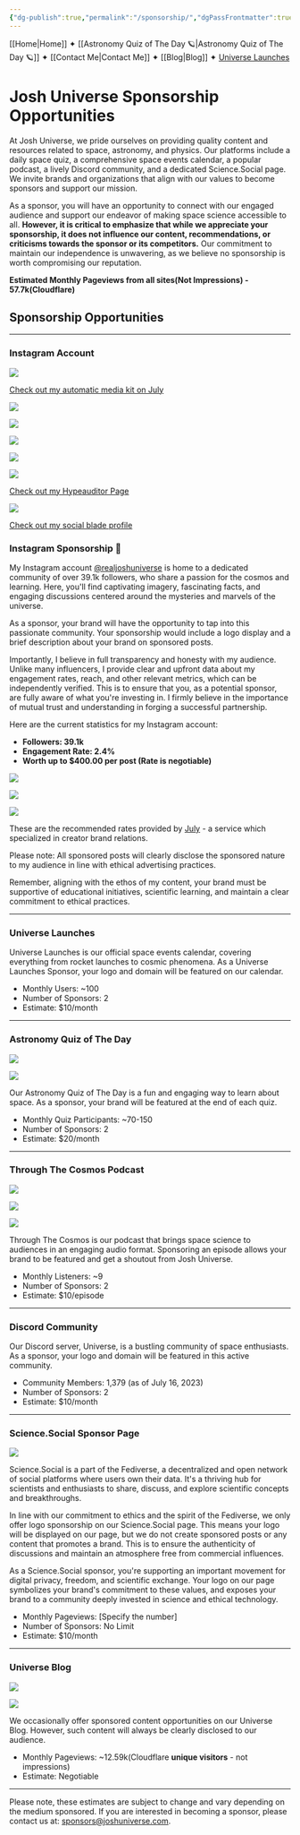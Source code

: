 ```yaml
---
{"dg-publish":true,"permalink":"/sponsorship/","dgPassFrontmatter":true,"noteIcon":"","created":"","updated":""}
---
```




<div class="transclusion internal-embed is-loaded"><div class="markdown-embed">



[[Home\|Home]] ✦ [[Astronomy Quiz of The Day 🪐\|Astronomy Quiz of The Day 🪐]] ✦ [[Contact Me\|Contact Me]] ✦ [[Blog\|Blog]] ✦ [Universe Launches](https://stardashusa.com/)


</div></div>

# Josh Universe Sponsorship Opportunities

At Josh Universe, we pride ourselves on providing quality content and resources related to space, astronomy, and physics. Our platforms include a daily space quiz, a comprehensive space events calendar, a popular podcast, a lively Discord community, and a dedicated Science.Social page. We invite brands and organizations that align with our values to become sponsors and support our mission.

As a sponsor, you will have an opportunity to connect with our engaged audience and support our endeavor of making space science accessible to all. **However, it is critical to emphasize that while we appreciate your sponsorship, it does not influence our content, recommendations, or criticisms towards the sponsor or its competitors.** Our commitment to maintain our independence is unwavering, as we believe no sponsorship is worth compromising our reputation.

**Estimated Monthly Pageviews from all sites(Not Impressions) - 57.7k(Cloudflare)**

## Sponsorship Opportunities

---

### Instagram Account

![](https://joshuahabka.com/content/images/2023/07/mediakidpreview.png)

[Check out my automatic media kit on July](https://july.bio/universe?ref=joshuahabka.com)

![](https://joshuahabka.com/content/images/2023/07/fddfdf.jpg)

![](https://joshuahabka.com/content/images/2023/07/fdfdfd.jpg)

![](https://joshuahabka.com/content/images/2023/07/ddd.jpg)

![](https://joshuahabka.com/content/images/2023/07/056fc023af51edd3e9a448f0d4cb1a9402.jpg)

![](https://joshuahabka.com/content/images/2023/07/056fc023af51e3e9a448f0d4cb1a9402.jpg)

[Check out my Hypeauditor Page](https://hypeauditor.com/instagram/realjoshuniverse/?from=suggester&ref=joshuahabka.com)

![](https://joshuahabka.com/content/images/2023/07/socialbladepreview-1.png)

[Check out my social blade profile](https://socialblade.com/instagram/user/realjoshuniverse?ref=joshuahabka.com)

### Instagram Sponsorship 📸

My Instagram account [@realjoshuniverse](https://www.instagram.com/realjoshuniverse?ref=joshuahabka.com) is home to a dedicated community of over 39.1k followers, who share a passion for the cosmos and learning. Here, you'll find captivating imagery, fascinating facts, and engaging discussions centered around the mysteries and marvels of the universe.

As a sponsor, your brand will have the opportunity to tap into this passionate community. Your sponsorship would include a logo display and a brief description about your brand on sponsored posts.

Importantly, I believe in full transparency and honesty with my audience. Unlike many influencers, I provide clear and upfront data about my engagement rates, reach, and other relevant metrics, which can be independently verified. This is to ensure that you, as a potential sponsor, are fully aware of what you're investing in. I firmly believe in the importance of mutual trust and understanding in forging a successful partnership.

Here are the current statistics for my Instagram account:

- **Followers: 39.1k**
- **Engagement Rate: 2.4%**
- **Worth up to $400.00 per post (Rate is negotiable)**

![](https://joshuahabka.com/content/images/2023/07/reelrate.png)

![](https://joshuahabka.com/content/images/2023/07/storyrate.png)

![](https://joshuahabka.com/content/images/2023/07/ratephotopost.png)

These are the recommended rates provided by [July](https://withjuly.com/?ref=joshuahabka.com) - a service which specialized in creator brand relations.

Please note: All sponsored posts will clearly disclose the sponsored nature to my audience in line with ethical advertising practices.

Remember, aligning with the ethos of my content, your brand must be supportive of educational initiatives, scientific learning, and maintain a clear commitment to ethical practices.

---

### Universe Launches

Universe Launches is our official space events calendar, covering everything from rocket launches to cosmic phenomena. As a Universe Launches Sponsor, your logo and domain will be featured on our calendar.

- Monthly Users: ~100
- Number of Sponsors: 2
- Estimate: $10/month

---

### Astronomy Quiz of The Day

![](https://joshuahabka.com/content/images/2023/07/dailyspacequizshareimage.png)

![](https://joshuahabka.com/content/images/2023/07/aqodpagescreenshot.PNG)

Our Astronomy Quiz of The Day is a fun and engaging way to learn about space. As a sponsor, your brand will be featured at the end of each quiz.

- Monthly Quiz Participants: ~70-150
- Number of Sponsors: 2
- Estimate: $20/month

---

### Through The Cosmos Podcast

![](https://joshuahabka.com/content/images/2023/07/500x500bb-1.jpg)

![](https://joshuahabka.com/content/images/2023/07/throughthecosmosapplescreenshot.PNG)

![](https://joshuahabka.com/content/images/2023/07/podcashaudiencedemographics.png)

Through The Cosmos is our podcast that brings space science to audiences in an engaging audio format. Sponsoring an episode allows your brand to be featured and get a shoutout from Josh Universe.

- Monthly Listeners: ~9
- Number of Sponsors: 2
- Estimate: $10/episode

---

### Discord Community

Our Discord server, Universe, is a bustling community of space enthusiasts. As a sponsor, your logo and domain will be featured in this active community.

- Community Members: 1,379 (as of July 16, 2023)
- Number of Sponsors: 2
- Estimate: $10/month

---

### Science.Social Sponsor Page

![](https://joshuahabka.com/content/images/2023/07/Screenshot_20230716_153527-1.png)

Science.Social is a part of the Fediverse, a decentralized and open network of social platforms where users own their data. It's a thriving hub for scientists and enthusiasts to share, discuss, and explore scientific concepts and breakthroughs.

In line with our commitment to ethics and the spirit of the Fediverse, we only offer logo sponsorship on our Science.Social page. This means your logo will be displayed on our page, but we do not create sponsored posts or any content that promotes a brand. This is to ensure the authenticity of discussions and maintain an atmosphere free from commercial influences.

As a Science.Social sponsor, you're supporting an important movement for digital privacy, freedom, and scientific exchange. Your logo on our page symbolizes your brand's commitment to these values, and exposes your brand to a community deeply invested in science and ethical technology.

- Monthly Pageviews: [Specify the number]
- Number of Sponsors: No Limit
- Estimate: $10/month

---

### Universe Blog

![](https://joshuahabka.com/content/images/2023/07/websitehomescreenshot.PNG)

![](https://joshuahabka.com/content/images/2023/07/websiteblogpagescreenshot.PNG)

We occasionally offer sponsored content opportunities on our Universe Blog. However, such content will always be clearly disclosed to our audience.

- Monthly Pageviews: ~12.59k(Cloudflare **unique visitors** - not impressions)
- Estimate: Negotiable

---

Please note, these estimates are subject to change and vary depending on the medium sponsored. If you are interested in becoming a sponsor, please contact us at: [sponsors@joshuniverse.com](mailto:sponsors@joshuniverse.com).